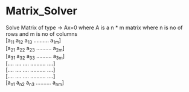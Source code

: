 # Matrix_Solver
Solve Matrix of type -> Ax=0 where A is a n * m matrix where n is no of rows and m is no of columns <br/>
[a<sub>11</sub> a<sub>12</sub> a<sub>13</sub> .......... a<sub>1m</sub>] <br/>
   [a<sub>21</sub> a<sub>22</sub> a<sub>23</sub> .......... a<sub>2m</sub>] <br/>
   [a<sub>31</sub> a<sub>32</sub> a<sub>33</sub> .......... a<sub>3m</sub>] <br/>
   [.... .... .... .......... ....] <br/>
   [.... .... .... .......... ....] <br/>
   [.... .... .... .......... ....] <br/>
   [a<sub>n1</sub> a<sub>n2</sub> a<sub>n3</sub> .......... a<sub>nm</sub>] <br/>

  
